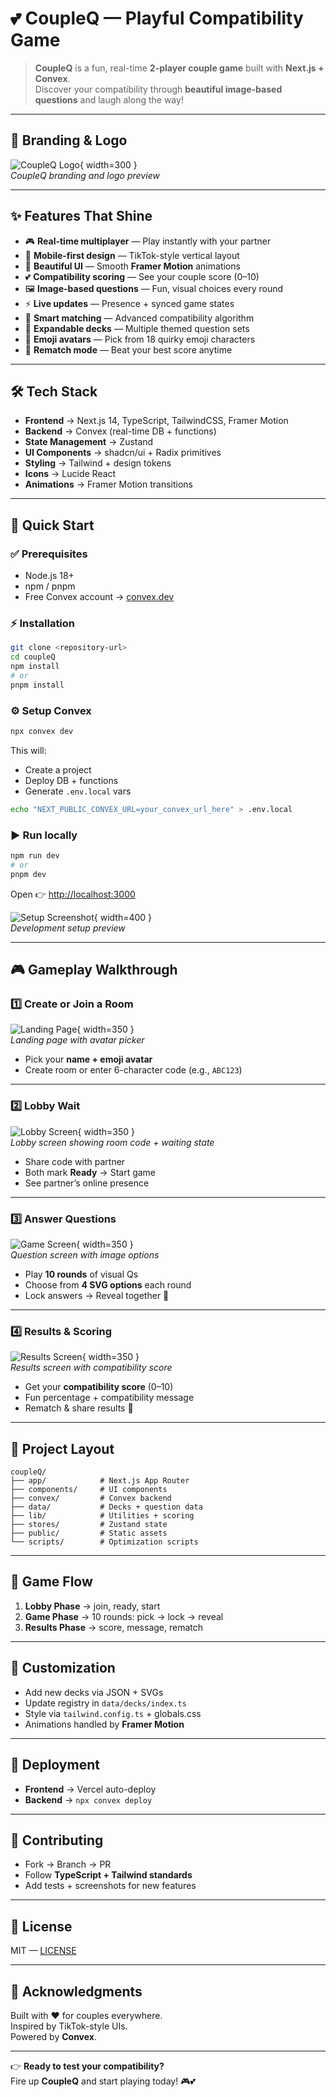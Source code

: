 # 💕 CoupleQ — Playful Compatibility Game

> **CoupleQ** is a fun, real-time **2-player couple game** built with **Next.js + Convex**.  
> Discover your compatibility through **beautiful image-based questions** and laugh along the way!

---

## 🎨 Branding & Logo

![CoupleQ Logo](./docs/screenshots/logo-placeholder.png){ width=300 }  
_CoupleQ branding and logo preview_

---

## ✨ Features That Shine

- 🎮 **Real-time multiplayer** — Play instantly with your partner
- 📱 **Mobile-first design** — TikTok-style vertical layout
- 🎨 **Beautiful UI** — Smooth **Framer Motion** animations
- 💕 **Compatibility scoring** — See your couple score (0–10)
- 🖼️ **Image-based questions** — Fun, visual choices every round
- ⚡ **Live updates** — Presence + synced game states
- 🎯 **Smart matching** — Advanced compatibility algorithm
- 🎪 **Expandable decks** — Multiple themed question sets
- 👥 **Emoji avatars** — Pick from 18 quirky emoji characters
- 🔄 **Rematch mode** — Beat your best score anytime

---

## 🛠️ Tech Stack

- **Frontend** → Next.js 14, TypeScript, TailwindCSS, Framer Motion
- **Backend** → Convex (real-time DB + functions)
- **State Management** → Zustand
- **UI Components** → shadcn/ui + Radix primitives
- **Styling** → Tailwind + design tokens
- **Icons** → Lucide React
- **Animations** → Framer Motion transitions

---

## 🚀 Quick Start

### ✅ Prerequisites

- Node.js 18+
- npm / pnpm
- Free Convex account → [convex.dev](https://convex.dev)

### ⚡ Installation

```bash
git clone <repository-url>
cd coupleQ
npm install
# or
pnpm install
```

### ⚙️ Setup Convex

```bash
npx convex dev
```

This will:

- Create a project
- Deploy DB + functions
- Generate `.env.local` vars

```bash
echo "NEXT_PUBLIC_CONVEX_URL=your_convex_url_here" > .env.local
```

### ▶️ Run locally

```bash
npm run dev
# or
pnpm dev
```

Open 👉 [http://localhost:3000](http://localhost:3000)

![Setup Screenshot](./docs/screenshots/setup-placeholder.png){ width=400 }  
_Development setup preview_

---

## 🎮 Gameplay Walkthrough

### 1️⃣ Create or Join a Room

![Landing Page](./docs/screenshots/landing-page-placeholder.png){ width=350 }  
_Landing page with avatar picker_

- Pick your **name + emoji avatar**
- Create room or enter 6-character code (e.g., `ABC123`)

---

### 2️⃣ Lobby Wait

![Lobby Screen](./docs/screenshots/lobby-placeholder.png){ width=350 }  
_Lobby screen showing room code + waiting state_

- Share code with partner
- Both mark **Ready** → Start game
- See partner’s online presence

---

### 3️⃣ Answer Questions

![Game Screen](./docs/screenshots/game-screen-placeholder.png){ width=350 }  
_Question screen with image options_

- Play **10 rounds** of visual Qs
- Choose from **4 SVG options** each round
- Lock answers → Reveal together 🎉

---

### 4️⃣ Results & Scoring

![Results Screen](./docs/screenshots/results-screen-placeholder.png){ width=350 }  
_Results screen with compatibility score_

- Get your **compatibility score** (0–10)
- Fun percentage + compatibility message
- Rematch & share results 💌

---

## 📁 Project Layout

```
coupleQ/
├── app/            # Next.js App Router
├── components/     # UI components
├── convex/         # Convex backend
├── data/           # Decks + question data
├── lib/            # Utilities + scoring
├── stores/         # Zustand state
├── public/         # Static assets
└── scripts/        # Optimization scripts
```

---

## 🎯 Game Flow

1. **Lobby Phase** → join, ready, start
2. **Game Phase** → 10 rounds: pick → lock → reveal
3. **Results Phase** → score, message, rematch

---

## 🎨 Customization

- Add new decks via JSON + SVGs
- Update registry in `data/decks/index.ts`
- Style via `tailwind.config.ts` + globals.css
- Animations handled by **Framer Motion**

---

## 🚀 Deployment

- **Frontend** → Vercel auto-deploy
- **Backend** → `npx convex deploy`

---

## 🤝 Contributing

- Fork → Branch → PR
- Follow **TypeScript + Tailwind standards**
- Add tests + screenshots for new features

---

## 📄 License

MIT — [LICENSE](LICENSE)

---

## 🎉 Acknowledgments

Built with ❤️ for couples everywhere.  
Inspired by TikTok-style UIs.  
Powered by **Convex**.

---

👉 **Ready to test your compatibility?**  
Fire up **CoupleQ** and start playing today! 🎮💕
